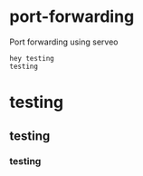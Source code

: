 # port-forwarding
Port forwarding using serveo
```text
hey testing
testing
```
# testing
## testing
### testing
